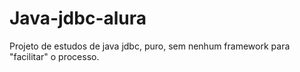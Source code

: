# Java-jdbc-alura
Projeto de estudos de java jdbc, puro, sem nenhum framework para "facilitar" o processo.
